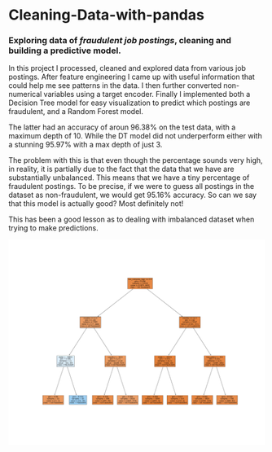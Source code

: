# Cleaning-Data-with-pandas
### Exploring data of *fraudulent job postings*, cleaning and building a predictive model.  
  
In this project I processed, cleaned and explored data from various job postings. After feature engineering I came up with useful information that could help me see patterns in the data. I then further converted non-numerical variables using a target encoder. Finally I implemented both a Decision Tree model for easy visualization to predict which postings are fraudulent, and a Random Forest model.   
  
The latter had an accuracy of aroun 96.38% on the test data, with a maximum depth of 10. While the DT model did not underperform either with a stunning 95.97% with a max depth of just 3.  
  
 The problem with this is that even though the percentage sounds very high, in reality, it is partially due to the fact that the data that we have are substantially unbalanced. This means that we have a tiny percentage of fraudulent postings. To be precise, if we were to guess all postings in the dataset as non-fraudulent, we would get 95.16% accuracy. So can we say that this model is actually good? Most definitely not!  
   
This has been a good lesson as to dealing with imbalanced dataset when trying to make predictions.
  
![dt](decistion_tree.png)
